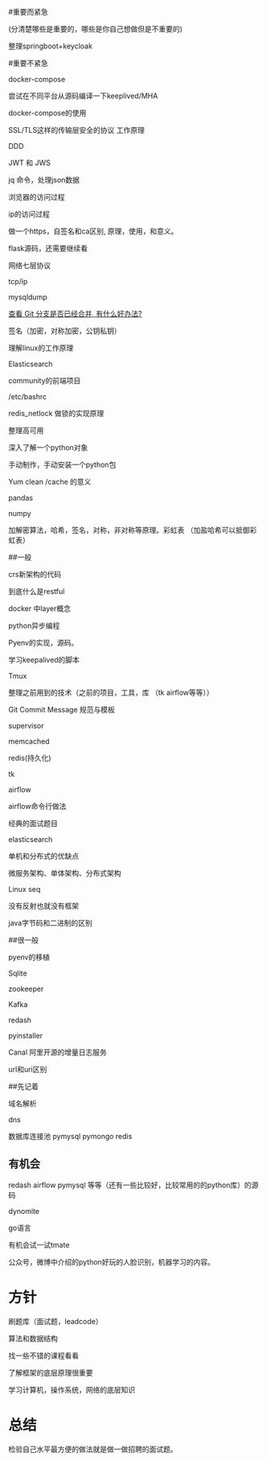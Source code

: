#重要而紧急

(分清楚哪些是重要的，哪些是你自己想做但是不重要的)

整理springboot+keycloak



#重要不紧急

docker-compose

尝试在不同平台从源码编译一下keeplived/MHA

docker-compose的使用

SSL/TLS这样的传输层安全的协议   工作原理

DDD

JWT 和 JWS

jq 命令，处理json数据

浏览器的访问过程

ip的访问过程

做一个https，自签名和ca区别,  原理，使用，和意义。

flask源码，还需要继续看

网络七层协议

tcp/ip

mysqldump

[查看 Git 分支是否已经合并, 有什么好办法?](https://segmentfault.com/q/1010000000464961)

签名（加密，对称加密，公钥私钥）

理解linux的工作原理

Elasticsearch

community的前端项目

/etc/bashrc

redis_netlock 做锁的实现原理

整理高可用

深入了解一个python对象

手动制作，手动安装一个python包

Yum clean  /cache 的意义

pandas

numpy

加解密算法，哈希，签名，对称，非对称等原理。彩虹表 （加盐哈希可以抵御彩虹表）

##一般

crs新架构的代码

到底什么是restful

docker 中layer概念

python异步编程

Pyenv的实现，源码。

学习keepalived的脚本

Tmux 

整理之前用到的技术（之前的项目，工具，库 （tk airflow等等））

Git Commit Message 规范与模板

supervisor

memcached

redis(持久化)

tk

airflow

airflow命令行做法

经典的面试题目

elasticsearch

单机和分布式的优缺点

微服务架构、单体架构、分布式架构

Linux  seq 

没有反射也就没有框架

java字节码和二进制的区别

##很一般

pyenv的移植

Sqlite

zookeeper

Kafka

redash

pyinstaller

Canal 阿里开源的增量日志服务

url和uri区别

##先记着

域名解析

dns

数据库连接池 pymysql  pymongo  redis





## 有机会

redash  airflow pymysql 等等（还有一些比较好，比较常用的的python库）的源码

dynomite

go语言

有机会试一试tmate

公众号，微博中介绍的python好玩的人脸识别，机器学习的内容。

# 方针

刷题库（面试题，leadcode）

算法和数据结构

找一些不错的课程看看

了解框架的底层原理很重要

学习计算机，操作系统，网络的底层知识





# 总结

检验自己水平最方便的做法就是做一做招聘的面试题。

